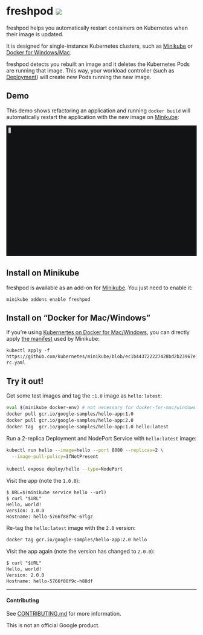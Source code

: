 # freshpod [![](https://img.shields.io/badge/THANKS-md-ff69b4.svg)](THANKS.md)

freshpod helps you automatically restart containers on Kubernetes when their image
is updated.

It is designed for single-instance Kubernetes clusters, such as [Minikube] or
[Docker for Windows/Mac][dfm].

freshpod detects you rebuilt an image and it deletes the Kubernetes Pods are
running that image. This way, your workload controller (such as [Deployment])
will create new Pods running the new image.

[Minikube]: https://github.com/kubernetes/minikube
[dfm]: https://docs.docker.com/docker-for-mac/kubernetes/
[Pods]: https://kubernetes.io/docs/concepts/workloads/pods/pod/
[Deployment]: https://kubernetes.io/docs/concepts/workloads/controllers/deployment/

## Demo

This demo shows refactoring an application and running `docker build`
will automatically restart the application with the new image on [Minikube]:

[![A command line demo of freshpod replacing pods when the image is updated](img/freshpod-demo.gif)](https://asciinema.org/a/dD9UhCIaPw13znirhmGUnNJtd)

## Install on Minikube

freshpod is available as an add-on for [Minikube]. You just need to enable it:

    minikube addons enable freshpod

## Install on “Docker for Mac/Windows”

If you’re using [Kubernertes on Docker for Mac/Windows][dfm], you can directly
apply [the manifest](https://github.com/kubernetes/minikube/blob/master/deploy/addons/freshpod/freshpod-rc.yaml)
used by Minikube:

    kubectl apply -f https://github.com/kubernetes/minikube/blob/ec1b443722227428bd2b23967e1b48d94350a5ac/deploy/addons/freshpod/freshpod-rc.yaml

## Try it out!

Get some test images and tag the `:1.0` image as `hello:latest`:

```sh
eval $(minikube docker-env) # not necessary for docker-for-mac/windows
docker pull gcr.io/google-samples/hello-app:1.0
docker pull gcr.io/google-samples/hello-app:2.0
docker tag  gcr.io/google-samples/hello-app:1.0 hello:latest
```

Run a 2-replica Deployment and NodePort Service with `hello:latest` image:

```sh
kubectl run hello --image=hello --port 8080 --replicas=2 \
  --image-pull-policy=IfNotPresent

kubectl expose deploy/hello --type=NodePort
```

Visit the app (note the `1.0.0`):

```
$ URL=$(minikube service hello --url)
$ curl "$URL"
Hello, world!
Version: 1.0.0
Hostname: hello-5766f88f9c-67lgz
```

Re-tag the `hello:latest` image with the `2.0` version:

```sh
docker tag gcr.io/google-samples/hello-app:2.0 hello
```

Visit the app again (note the version has changed to `2.0.0`):

```
$ curl "$URL"
Hello, world!
Version: 2.0.0
Hostname: hello-5766f88f9c-h88df
```

-----

#### Contributing

See [CONTRIBUTING.md](CONTRIBUTING.md) for more information.

This is not an official Google product.
